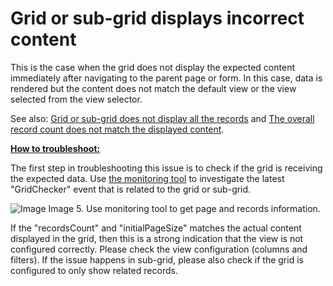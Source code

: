 # Grid or sub-grid displays incorrect content

This is the case when the grid does not display the expected content immediately after navigating to the parent page or form. In this case, data is rendered but the content does not match the default view or the view selected from the view selector.

See also: [Grid or sub-grid does not display all the records](#grid-or-sub-grid-does-not-display-all-the-records) and [The overall record count does not match the displayed content](#the-overall-record-count-does-not-match-the-displayed-content).

**<u>How to troubleshoot:</u>**

The first step in troubleshooting this issue is to check if the grid is receiving the expected data. Use [the monitoring tool](#useful-tools) to investigate the latest "GridChecker" event that is related to the grid or sub-grid.

![Image](images/image5.png)
Image 5. Use monitoring tool to get page and records information.

If the "recordsCount" and "initialPageSize" matches the actual content displayed in the grid, then this is a strong indication that the view is not configured correctly. Please check the view configuration (columns and filters). If the issue happens in sub-grid, please also check if the grid is configured to only show related records.